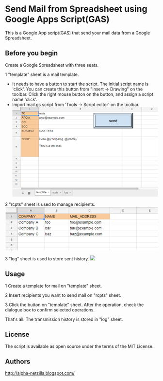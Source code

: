 # Send Mail from Spreadsheet using Google Apps Script(GAS)
This is a Google App script(GAS) that send your mail data from a Google Spreadsheet.


## Before you begin
  Create a Google Spreadsheet with three seats.

1 "template" sheet is a mail template. 
   * It needs to have a button to start the script. The initial script name is 'click'. You can create this button from "Insert -> Drawing" on the toolbar. Click the right mouse button on the button, and assign a script name 'click'.
   * Import mail.gs script from 'Tools -> Script editor' on the toolbar.
![](readme_images/sheet1.PNG)

2 "rcpts" sheet is used to manage recipients.
![](readme_images/sheet2.PNG)

3 "log" sheet is used to store sent history.
![](readme_images/sheet3.PNG)
   
   
## Usage
1 Create a template for mail on "template" sheet.

2 Insert recipients you want to send mail on "rcpts" sheet.

3 Click the button on "template" sheet. After the operation, check the dialogue box to confirm selected operations.

That's all. The transmission history is stored in "log" sheet.


## License
The script is available as open source under the terms of the MIT License.


## Authors
http://alpha-netzilla.blogspot.com/

